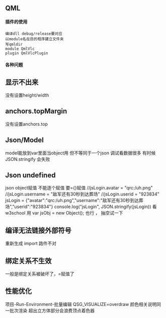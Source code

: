 ## QML

####  插件的使用
```
编译dll debug/release要对应
以module名在目的程序建立文件夹 
写qmldir
module QmlVlc
plugin QmlVlcPlugin
```

#### 各种问题

## 显示不出来
没有设置height/width

## anchors.topMargin
 没有设置anchors.top
 
 ## Json/Model
 model能放到var里面当object用 但不等同于一个json 调试看数据很多 有时候JSON.stringify 会失败
 
 ## Json undefined
json object赋值 不能逐个赋值 要={}赋值
                    //jsLogin.avatar = "qrc:/uh.png"
                    //jsLogin.username = "敌军还有30秒到达葬场"
                    //jsLogin.userid = "923834"
                    jsLogin = {"avatar":"qrc:/uh.png","username":"敌军还有30秒到达葬场","userid":"923834"}
                    console.log("jsLogin", JSON.stringify(jsLogin))
看w3school 用 var jsObj = new Object();  也行 ， 抽空试一下 					
					
## 编译无法链接外部符号
重新生成
import 路件不对

## 绑定关系不生效
一般是绑定关系被破坏了，=赋值了

## 性能优化
项目-Run-Environment-批量编辑
QSG_VISUALIZE=overdraw
颜色相关说明同一批次渲染
超出立方体部分会浪费顶点着色器